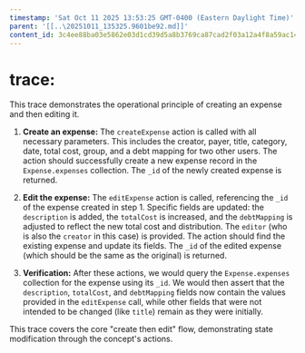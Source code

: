 ```yaml
---
timestamp: 'Sat Oct 11 2025 13:53:25 GMT-0400 (Eastern Daylight Time)'
parent: '[[..\20251011_135325.9601be92.md]]'
content_id: 3c4ee88ba03e5862e03d1cd39d5a8b3769ca87cad2f03a12a4f8a59ac14de21c
---
```


# trace:

This trace demonstrates the operational principle of creating an expense and then editing it.

1. **Create an expense:** The `createExpense` action is called with all necessary parameters. This includes the creator, payer, title, category, date, total cost, group, and a debt mapping for two other users. The action should successfully create a new expense record in the `Expense.expenses` collection. The `_id` of the newly created expense is returned.

2. **Edit the expense:** The `editExpense` action is called, referencing the `_id` of the expense created in step 1. Specific fields are updated: the `description` is added, the `totalCost` is increased, and the `debtMapping` is adjusted to reflect the new total cost and distribution. The `editor` (who is also the `creator` in this case) is provided. The action should find the existing expense and update its fields. The `_id` of the edited expense (which should be the same as the original) is returned.

3. **Verification:** After these actions, we would query the `Expense.expenses` collection for the expense using its `_id`. We would then assert that the `description`, `totalCost`, and `debtMapping` fields now contain the values provided in the `editExpense` call, while other fields that were not intended to be changed (like `title`) remain as they were initially.

This trace covers the core "create then edit" flow, demonstrating state modification through the concept's actions.
